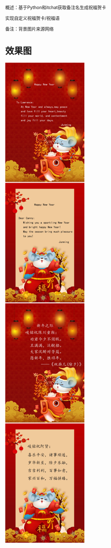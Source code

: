 概述：基于Python和itchat获取备注名生成祝福贺卡

<!--more-->

实现自定义祝福贺卡/祝福语

备注：背景图片来源网络

# 效果图

<img src="/images/Lawrence.jpg" width="50%"/>

<img src="/images/Canny.jpg" width="50%"/>

<img src="/images/chen.jpg" width="50%"/>

<img src="/images/axian.jpg" width="50%"/>
